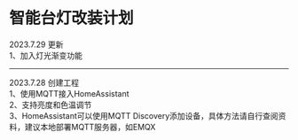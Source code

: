 # 智能台灯改装计划
2023.7.29 更新  
1、加入灯光渐变功能  
***
2023.7.28 创建工程  
1、使用MQTT接入HomeAssistant  
2、支持亮度和色温调节  
3、HomeAssistant可以使用MQTT Discovery添加设备，具体方法请自行查阅资料，建议本地部署MQTT服务器，如EMQX  
